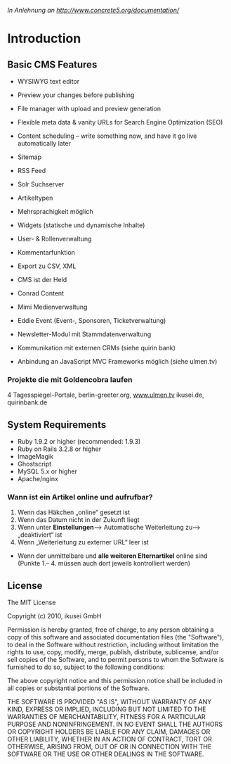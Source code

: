 *In Anlehnung an http://www.concrete5.org/documentation/*

# Introduction
## Basic CMS Features
- WYSIWYG text editor
- Preview your changes before publishing
- File manager with upload and preview generation
- Flexible meta data & vanity URLs for Search Engine Optimization (SEO)
- Content scheduling – write something now, and have it go live automatically later
- Sitemap
- RSS Feed
- Solr Suchserver
- Artikeltypen
- Mehrsprachigkeit möglich
- Widgets (statische und dynamische Inhalte)
- User- & Rollenverwaltung 
- Kommentarfunktion
- Export zu CSV, XML

- CMS ist der Held
- Conrad Content
- Mimi Medienverwaltung
- Eddie Event (Event-, Sponsoren, Ticketverwaltung)
- Newsletter-Modul mit Stammdatenverwaltung

- Kommunikation mit externen CRMs (siehe quirin bank)
- Anbindung an JavaScript MVC Frameworks möglich (siehe ulmen.tv)

### Projekte die mit Goldencobra laufen
4 Tagesspiegel-Portale, berlin-greeter.org, www.ulmen.tv ikusei.de, quirinbank.de


## System Requirements
- Ruby 1.9.2 or higher (recommended: 1.9.3)
- Ruby on Rails 3.2.8 or higher
- ImageMagik
- Ghostscript
- MySQL 5.x or higher
- Apache/nginx

### Wann ist ein Artikel online und aufrufbar?

1. Wenn das Häkchen „online“ gesetzt ist
2. Wenn das Datum nicht in der Zukunft liegt
3. Wenn unter **Einstellungen**—> Automatische Weiterleitung zu–> „deaktiviert“ ist
4. Wenn „Weiterleitung zu externer URL“ leer ist
- Wenn der unmittelbare und **alle weiteren Elternartikel** online sind (Punkte 1.– 4. müssen auch dort jeweils kontrolliert werden)

## License
The MIT License

Copyright (c) 2010, ikusei GmbH

Permission is hereby granted, free of charge, to any person obtaining a copy of this software and associated documentation files (the "Software"), to deal in the Software without restriction, including without limitation the rights to use, copy, modify, merge, publish, distribute, sublicense, and/or sell copies of the Software, and to permit persons to whom the Software is furnished to do so, subject to the following conditions:

The above copyright notice and this permission notice shall be included in all copies or substantial portions of the Software.

THE SOFTWARE IS PROVIDED "AS IS", WITHOUT WARRANTY OF ANY KIND, EXPRESS OR IMPLIED, INCLUDING BUT NOT LIMITED TO THE WARRANTIES OF MERCHANTABILITY, FITNESS FOR A PARTICULAR PURPOSE AND NONINFRINGEMENT. IN NO EVENT SHALL THE AUTHORS OR COPYRIGHT HOLDERS BE LIABLE FOR ANY CLAIM, DAMAGES OR OTHER LIABILITY, WHETHER IN AN ACTION OF CONTRACT, TORT OR OTHERWISE, ARISING FROM, OUT OF OR IN CONNECTION WITH THE SOFTWARE OR THE USE OR OTHER DEALINGS IN THE SOFTWARE.
